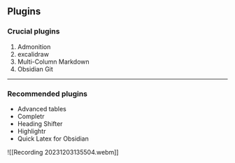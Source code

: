 ## Plugins
### Crucial plugins
1) Admonition
2) excalidraw
3) Multi-Column Markdown
4) Obsidian Git
---
### Recommended plugins
- Advanced tables
- Completr
- Heading Shifter
- Highlightr
- Quick Latex for Obsidian

![[Recording 20231203135504.webm]]
